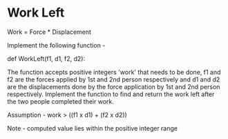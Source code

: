 # Work Left

Work = Force * Displacement

Implement the following function - 

def WorkLeft(f1, d1, f2, d2):

The function accepts positive integers 'work' that needs to be done, f1 and f2 are the forces applied by 1st and 2nd person respectively and d1 and d2 are the displacements done by the force application by 1st and 2nd person respectively. Implement the function to find and return the work left after the two people completed their work. 

Assumption - work > ((f1 x d1) + (f2 x d2))

Note - computed value lies within the positive integer range
